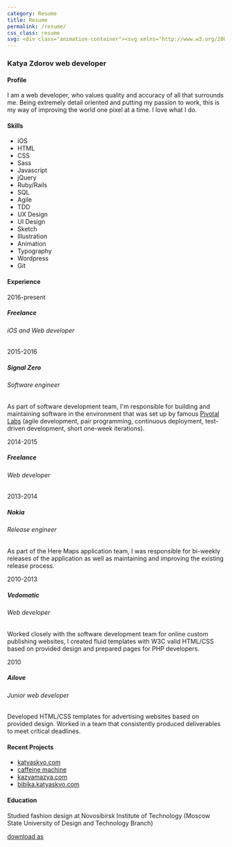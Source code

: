 ```yaml
---
category: Resume
title: Resume
permalink: /resume/
css_class: resume
svg: <div class="animation-container"><svg xmlns="http://www.w3.org/2000/svg" width="291.892" height="229.019" viewBox="-0.01 -3.896 291.892 229.019" enable-background="new -0.01 -3.896 291.892 229.019"><path id="gear-big" class="gear" d="M183.893 116.887l-13.711-3.777c.176-2.127.288-4.272.288-6.445 0-2.114-.108-4.202-.275-6.273l13.728-3.778c1.59-.439 2.596-2.115 2.232-3.725l-.867-4.93c-.211-1.636-1.73-2.865-3.373-2.737l-14.159 1.139c-1.124-4.136-2.584-8.132-4.347-11.961l11.598-8.239c1.346-.957 1.717-2.876.824-4.264l-2.5-4.335c-.758-1.466-2.607-2.101-4.105-1.419l-12.943 5.925c-2.456-3.469-5.181-6.733-8.162-9.746l8.094-11.729c.938-1.359.629-3.29-.684-4.289l-3.832-3.219c-1.213-1.118-3.17-1.082-4.344.07l-10.148 10.005c-3.47-2.41-7.143-4.546-10.995-6.37l3.596-13.797c.416-1.598-.533-3.306-2.108-3.796l-4.702-1.714c-1.522-.636-3.349.067-4.058 1.552l-6.115 12.877c-4.047-1.06-8.225-1.791-12.501-2.183l-1.347-14.243c-.155-1.643-1.631-2.923-3.279-2.846h-5.007c-1.648-.078-3.124 1.203-3.279 2.846l-1.347 14.243c-4.272.391-8.446 1.121-12.488 2.179l-6.139-12.93c-.708-1.49-2.533-2.189-4.055-1.553l-4.705 1.712c-1.575.491-2.523 2.199-2.107 3.796l3.608 13.855c-3.838 1.817-7.498 3.944-10.957 6.343l-10.226-10.084c-1.175-1.158-3.129-1.191-4.341-.072l-3.836 3.218c-1.312 1-1.619 2.93-.683 4.288l8.152 11.819c-2.966 2.995-5.677 6.24-8.124 9.686l-13.084-5.991c-1.501-.687-3.348-.049-4.104 1.417l-2.504 4.336c-.892 1.389-.52 3.307.825 4.263l11.712 8.324c-1.754 3.802-3.208 7.769-4.333 11.874l-14.341-1.156c-1.645-.131-3.162 1.099-3.372 2.735l-.87 4.931c-.362 1.61.644 3.285 2.234 3.724l13.877 3.824c-.173 2.112-.285 4.241-.285 6.398 0 2.099.107 4.171.271 6.228l-13.894 3.827c-1.591.438-2.596 2.114-2.233 3.724l.869 4.932c.21 1.637 1.729 2.866 3.373 2.734l14.325-1.151c1.115 4.107 2.563 8.076 4.309 11.882l-11.728 8.334c-1.345.955-1.716 2.874-.825 4.262l2.504 4.338c.757 1.467 2.604 2.102 4.104 1.416l13.071-5.984c2.439 3.451 5.146 6.699 8.104 9.701l-8.166 11.835c-.937 1.358-.629 3.288.683 4.287l3.837 3.22c1.212 1.119 3.166 1.084 4.341-.073l10.218-10.076c3.454 2.406 7.106 4.546 10.94 6.371l-3.614 13.87c-.415 1.596.534 3.305 2.108 3.795l4.706 1.713c1.521.637 3.346-.064 4.055-1.553l6.135-12.921c4.04 1.067 8.209 1.812 12.48 2.213l1.346 14.259c.156 1.642 1.633 2.923 3.28 2.846h5.007c1.647.078 3.122-1.205 3.28-2.846l1.345-14.232c4.278-.382 8.459-1.099 12.508-2.149l6.119 12.89c.708 1.49 2.534 2.189 4.056 1.553l4.705-1.712c1.574-.49 2.521-2.2 2.109-3.796l-3.592-13.789c3.856-1.814 7.535-3.939 11.01-6.341l10.154 10.017c1.176 1.158 3.131 1.191 4.344.072l3.836-3.217c1.311-1 1.615-2.931.684-4.289l-8.084-11.717c2.988-3.007 5.717-6.268 8.182-9.73l12.955 5.934c1.5.687 3.35.049 4.105-1.418l2.506-4.334c.889-1.389.516-3.307-.826-4.265l-11.585-8.233c1.771-3.825 3.237-7.818 4.371-11.951l14.175 1.143c1.645.131 3.164-1.1 3.373-2.736l.871-4.93c.363-1.615-.645-3.289-2.233-3.731zm-34.631 13.827l-24.864-14.354c.951-3.063 1.463-6.319 1.463-9.695 0-3.315-.498-6.513-1.416-9.527l24.886-14.367c3.127 7.338 4.861 15.414 4.861 23.895.002 8.541-1.76 16.668-4.93 24.048zm-48.903 36.518v-28.698c6.489-1.452 12.246-4.832 16.642-9.511l24.893 14.371c-9.779 12.943-24.596 21.855-41.535 23.838zm-56.021-24.039l24.871-14.359c4.342 4.695 10.045 8.108 16.484 9.622v28.733c-16.887-2.073-31.644-11.028-41.355-23.996zm41.525-97.074v28.715c-6.449 1.48-12.168 4.865-16.533 9.536l-24.886-14.368c9.744-12.937 24.52-21.857 41.419-23.883zm56.136 23.95l-24.877 14.363c-4.373-4.704-10.115-8.112-16.594-9.599v-28.714c16.927 2.029 31.727 10.976 41.471 23.95zm-48.804 22.596c7.732 0 14 6.268 14 14s-6.268 14-14 14-14-6.268-14-14 6.268-14 14-14zm-56.103-9.973l24.875 14.362c-.935 3.039-1.439 6.266-1.439 9.611 0 3.284.49 6.453 1.392 9.442l-24.897 14.375c-3.107-7.317-4.827-15.366-4.827-23.817-.001-8.512 1.747-16.613 4.896-23.973z"/><path id="gear-small" class="gear" d="M243.607 74.857c1.135-1.197 1.129-3.151-.017-4.34l-9.973-10.376c1.769-3.308 2.916-6.841 3.452-10.439l14.174-2.413c1.626-.277 2.792-1.844 2.593-3.485l-.373-4.991c-.045-1.649-1.431-3.024-3.081-3.057l-14.355-.285c-1.058-3.493-2.713-6.83-4.953-9.851l8.295-11.701c.955-1.347.672-3.28-.629-4.296l-3.792-3.268c-1.199-1.134-3.153-1.125-4.342.018l-10.333 9.931c-3.323-1.774-6.874-2.922-10.489-3.455l-2.406-14.129c-.277-1.627-1.844-2.794-3.483-2.594l-4.992.374c-1.649.044-3.026 1.431-3.058 3.082l-.284 14.334c-3.494 1.064-6.83 2.727-9.851 4.975l-11.701-8.295c-1.348-.954-3.281-.673-4.299.628l-3.266 3.793c-1.135 1.198-1.128 3.152.017 4.342l9.951 10.354c-1.761 3.315-2.899 6.855-3.427 10.459l-14.177 2.415c-1.625.277-2.794 1.843-2.593 3.484l.372 4.99c.045 1.65 1.431 3.026 3.082 3.059l14.396.285c1.062 3.474 2.717 6.792 4.95 9.796l-8.334 11.754c-.954 1.346-.672 3.28.63 4.297l3.793 3.266c1.197 1.135 3.151 1.128 4.341-.017l10.396-9.991c3.301 1.755 6.824 2.893 10.411 3.425l2.421 14.22c.277 1.625 1.846 2.793 3.484 2.594l4.99-.375c1.649-.043 3.026-1.43 3.058-3.081l.287-14.417c3.472-1.057 6.789-2.703 9.796-4.929l11.753 8.334c1.348.952 3.28.67 4.299-.63l3.267-3.794zm-45.875-21.483c-4.684-4.033-5.211-11.099-1.178-15.782 4.032-4.683 11.098-5.21 15.781-1.178 4.683 4.034 5.21 11.1 1.177 15.782-4.032 4.684-11.096 5.211-15.78 1.178z"/><path id="gear-medium" class="gear" d="M287.336 184.168c.742-1.474.171-3.345-1.268-4.154l-12.333-6.958c1.018-3.684 1.571-7.414 1.712-11.121l13.912-2.798c1.616-.325 2.737-1.926 2.487-3.558l-.52-4.979c-.092-1.648-1.523-2.983-3.173-2.966l-14.254.142c-.943-3.622-2.299-7.125-4.037-10.439l10.702-9.428c1.236-1.09 1.408-3.036.376-4.324l-2.939-4.052c-.904-1.38-2.811-1.821-4.23-.98l-12.296 7.262c-2.582-2.634-5.484-5.004-8.694-7.036l4.556-13.515c.526-1.564-.301-3.335-1.837-3.935l-4.572-2.038c-1.474-.742-3.344-.173-4.154 1.264l-7.008 12.422c-3.663-1.032-7.373-1.607-11.065-1.766l-2.804-13.945c-.325-1.617-1.927-2.738-3.559-2.489l-4.978.521c-1.648.094-2.982 1.521-2.966 3.171l.142 14.209c-3.646.928-7.174 2.27-10.513 4.002l-9.354-10.62c-1.09-1.238-3.037-1.408-4.325-.375l-4.052 2.939c-1.379.905-1.82 2.809-.981 4.229l7.172 12.143c-2.679 2.602-5.091 5.531-7.156 8.777l-13.304-4.483c-1.562-.526-3.333.3-3.933 1.836l-2.041 4.572c-.741 1.474-.17 3.344 1.267 4.154l12.197 6.881c-1.061 3.724-1.652 7.494-1.812 11.245l-13.675 2.752c-1.617.324-2.737 1.926-2.488 3.557l.519 4.979c.095 1.649 1.524 2.983 3.174 2.966l13.935-.139c.94 3.705 2.312 7.289 4.084 10.678l-10.429 9.187c-1.237 1.091-1.407 3.036-.377 4.324l2.94 4.053c.905 1.381 2.81 1.82 4.229.98l11.96-7.064c2.637 2.703 5.613 5.13 8.909 7.201l-4.433 13.151c-.525 1.562.3 3.333 1.836 3.933l4.572 2.041c1.475.743 3.345.172 4.154-1.266l6.832-12.111c3.742 1.048 7.533 1.62 11.302 1.759l2.743 13.642c.325 1.617 1.927 2.737 3.558 2.488l4.979-.52c1.649-.093 2.983-1.523 2.966-3.173l-.141-13.981c3.683-.957 7.241-2.341 10.605-4.119l9.26 10.511c1.092 1.237 3.037 1.407 4.325.377l4.052-2.939c1.382-.905 1.821-2.811.981-4.229l-7.154-12.114c2.656-2.618 5.039-5.566 7.079-8.826l13.364 4.505c1.562.524 3.332-.301 3.932-1.837l2.042-4.576zm-69.789-3.852c-11.179-4.982-16.2-18.083-11.217-29.262 4.983-11.177 18.083-16.197 29.262-11.215 11.177 4.982 16.199 18.083 11.217 29.26-4.985 11.178-18.086 16.2-29.262 11.217z"/></svg></div>
---
```


<article>
	<h3>Katya Zdorov <span>web developer</span></h3>
	<section>
		<h4>Profile</h4>
		<p>I am a web developer, who values quality and accuracy of all that surrounds me. Being extremely detail oriented and putting my passion to work, this is my way of improving the world one pixel at a time. I love what I do.</p>
	</section>
	<section>
		<h4>Skills</h4>
		<ul class="skills">
			<li>iOS</li>
			<li>HTML</li>
			<li>CSS</li>
			<li>Sass</li>
			<li>Javascript</li>
			<li>jQuery</li>
			<li>Ruby/Rails</li>
			<li>SQL</li>
			<li>Agile</li>
			<li>TDD</li>
			<li>UX Design</li>
			<li>UI Design</li>
			<li>Sketch</li>
			<li>Illustration</li>
			<li>Animation</li>
			<li>Typography</li>
			<li>Wordpress</li>
			<li>Git</li>
		</ul>
	</section>
	<section class="experience">
		<h4>Experience</h4>
		<div>
		<section>
			<div class="date">2016-present</div>
			<h5>Freelance</h5>
			<h6>iOS and Web developer</h6>
		</section>
			<section>
				<div class="date">2015-2016</div>
				<h5>Signal Zero</h5>
				<h6>Software engineer</h6>
				<p>As part of software development team, I'm responsible for building and maintaining software in the environment that was set up by famous <a href="http://pivotal.io/labs">Pivotal Labs</a> (agile development, pair programming, continuous deployment, test-driven development, short one-week iterations).</p>
			</section>
			<section>
				<div class="date">2014-2015</div>
				<h5>Freelance</h5>
				<h6>Web developer</h6>
			</section>
			<section>
				<div class="date">2013-2014</div>
				<h5>Nokia</h5>
				<h6>Release engineer</h6>
				<p>As part of the Here Maps application team, I was responsible for bi-weekly releases of the application as well as maintaining and improving the existing release process.</p>
			</section>
			<section>
				<div class="date">2010-2013</div>
				<h5>Vedomatic</h5>
				<h6>Web developer</h6>
				<p>Worked closely with the software development team for online custom publishing websites, I created fluid templates with W3C valid HTML/CSS based on provided design and prepared pages for PHP developers.</p>
			</section>
			<section>
				<div class="date">2010</div>
				<h5>Ailove</h5>
				<h6>Junior web developer</h6>
				<p>Developed HTML/CSS templates for advertising websites based on provided design. Worked in a team that consistently produced deliverables to meet critical deadlines.</p>
			</section>
		</div>
	</section>
	<section class="resent-projects">
		<h4>Recent Projects</h4>
		<ul>
			<li><a href="/work/katyaskvo/">katyaskvo.com</a></li>
			<li><a href="/work/caffeine_machine/">caffeine machine</a></li>
			<li><a href="/work/kazyamazya/">kazyamazya.com</a></li>
			<li><a href="/work/bibika/">bibika.katyaskvo.com</a></li>
		</ul>
	</section>
	<section>
		<h4>Education</h4>
		<p>Studied fashion design at Novosibirsk Institute of Technology (Moscow State University of Design and Technology Branch)</p>
	</section>
	<div class="button-wrapper center"><a class="button green" href="/katya-zdorov-resume.pdf">download as</a></div>
</article>
